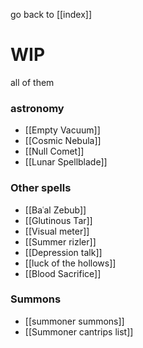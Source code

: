 go back to [[index]]

# WIP
all of them

### astronomy
- [[Empty Vacuum]]
- [[Cosmic Nebula]]
- [[Null Comet]]
- [[Lunar Spellblade]]

### Other spells
- [[Baʿal Zebub]]
- [[Glutinous Tar]]
- [[Visual meter]]
- [[Summer rizler]]
- [[Depression talk]]
- [[luck of the hollows]]
- [[Blood Sacrifice]]

### Summons

- [[summoner summons]]
- [[Summoner cantrips list]]
